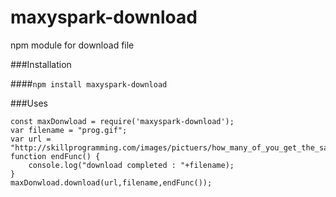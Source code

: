 # maxyspark-download
npm module for download file

###Installation

####`npm install maxyspark-download`

###Uses 

```
const maxDonwload = require('maxyspark-download');
var filename = "prog.gif";
var url = "http://skillprogramming.com/images/pictuers/how_many_of_you_get_the_same_feeling.gif";`
function endFunc() {
    console.log("download completed : "+filename);
}
maxDonwload.download(url,filename,endFunc());
```
